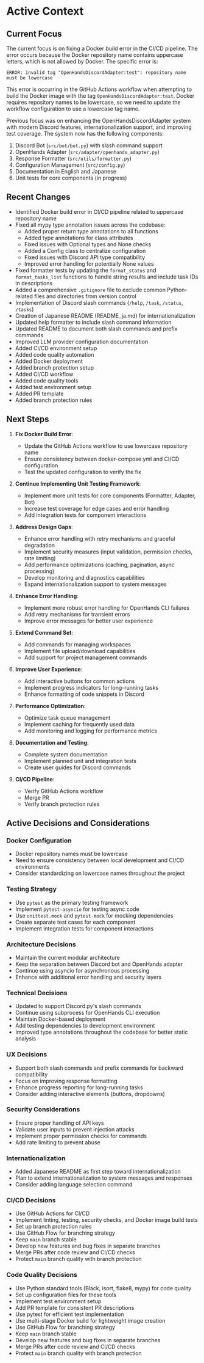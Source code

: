 # Active Context

## Current Focus
The current focus is on fixing a Docker build error in the CI/CD pipeline. The error occurs because the Docker repository name contains uppercase letters, which is not allowed by Docker. The specific error is:

```
ERROR: invalid tag "OpenHandsDiscordAdapter:test": repository name must be lowercase
```

This error is occurring in the GitHub Actions workflow when attempting to build the Docker image with the tag `OpenHandsDiscordAdapter:test`. Docker requires repository names to be lowercase, so we need to update the workflow configuration to use a lowercase tag name.

Previous focus was on enhancing the OpenHandsDiscordAdapter system with modern Discord features, internationalization support, and improving test coverage. The system now has the following components:

1. Discord Bot (`src/bot/bot.py`) with slash command support
2. OpenHands Adapter (`src/adapter/openhands_adapter.py`)
3. Response Formatter (`src/utils/formatter.py`)
4. Configuration Management (`src/config.py`)
5. Documentation in English and Japanese
6. Unit tests for core components (in progress)

## Recent Changes
- Identified Docker build error in CI/CD pipeline related to uppercase repository name
- Fixed all mypy type annotation issues across the codebase:
  - Added proper return type annotations to all functions
  - Added type annotations for class attributes
  - Fixed issues with Optional types and None checks
  - Added a Config class to centralize configuration
  - Fixed issues with Discord API type compatibility
  - Improved error handling for potentially None values
- Fixed formatter tests by updating the `format_status` and `format_tasks_list` functions to handle string results and include task IDs in descriptions
- Added a comprehensive `.gitignore` file to exclude common Python-related files and directories from version control
- Implementation of Discord slash commands (`/help`, `/task`, `/status`, `/tasks`)
- Creation of Japanese README (README_ja.md) for internationalization
- Updated help formatter to include slash command information
- Updated README to document both slash commands and prefix commands
- Improved LLM provider configuration documentation
- Added CI/CD environment setup
- Added code quality automation
- Added Docker deployment
- Added branch protection setup
- Added CI/CD workflow
- Added code quality tools
- Added test environment setup
- Added PR template
- Added branch protection rules

## Next Steps
1. **Fix Docker Build Error**:
   - Update the GitHub Actions workflow to use lowercase repository name
   - Ensure consistency between docker-compose.yml and CI/CD configuration
   - Test the updated configuration to verify the fix

2. **Continue Implementing Unit Testing Framework**:
   - Implement more unit tests for core components (Formatter, Adapter, Bot)
   - Increase test coverage for edge cases and error handling
   - Add integration tests for component interactions

3. **Address Design Gaps**:
   - Enhance error handling with retry mechanisms and graceful degradation
   - Implement security measures (input validation, permission checks, rate limiting)
   - Add performance optimizations (caching, pagination, async processing)
   - Develop monitoring and diagnostics capabilities
   - Expand internationalization support to system messages

4. **Enhance Error Handling**:
   - Implement more robust error handling for OpenHands CLI failures
   - Add retry mechanisms for transient errors
   - Improve error messages for better user experience

5. **Extend Command Set**:
   - Add commands for managing workspaces
   - Implement file upload/download capabilities
   - Add support for project management commands

6. **Improve User Experience**:
   - Add interactive buttons for common actions
   - Implement progress indicators for long-running tasks
   - Enhance formatting of code snippets in Discord

7. **Performance Optimization**:
   - Optimize task queue management
   - Implement caching for frequently used data
   - Add monitoring and logging for performance metrics

8. **Documentation and Testing**:
   - Complete system documentation
   - Implement planned unit and integration tests
   - Create user guides for Discord commands

9. **CI/CD Pipeline**:
   - Verify GitHub Actions workflow
   - Merge PR
   - Verify branch protection rules

## Active Decisions and Considerations

### Docker Configuration
- Docker repository names must be lowercase
- Need to ensure consistency between local development and CI/CD environments
- Consider standardizing on lowercase names throughout the project

### Testing Strategy
- Use `pytest` as the primary testing framework
- Implement `pytest-asyncio` for testing async code
- Use `unittest.mock` and `pytest-mock` for mocking dependencies
- Create separate test cases for each component
- Implement integration tests for component interactions

### Architecture Decisions
- Maintain the current modular architecture
- Keep the separation between Discord bot and OpenHands adapter
- Continue using asyncio for asynchronous processing
- Enhance with additional error handling and security layers

### Technical Decisions
- Updated to support Discord.py's slash commands
- Continue using subprocess for OpenHands CLI execution
- Maintain Docker-based deployment
- Add testing dependencies to development environment
- Improved type annotations throughout the codebase for better static analysis

### UX Decisions
- Support both slash commands and prefix commands for backward compatibility
- Focus on improving response formatting
- Enhance progress reporting for long-running tasks
- Consider adding interactive elements (buttons, dropdowns)

### Security Considerations
- Ensure proper handling of API keys
- Validate user inputs to prevent injection attacks
- Implement proper permission checks for commands 
- Add rate limiting to prevent abuse

### Internationalization
- Added Japanese README as first step toward internationalization
- Plan to extend internationalization to system messages and responses
- Consider adding language selection command

### CI/CD Decisions
- Use GitHub Actions for CI/CD
- Implement linting, testing, security checks, and Docker image build tests
- Set up branch protection rules
- Use GitHub Flow for branching strategy
- Keep `main` branch stable
- Develop new features and bug fixes in separate branches
- Merge PRs after code review and CI/CD checks
- Protect `main` branch quality with branch protection

### Code Quality Decisions
- Use Python standard tools (Black, isort, flake8, mypy) for code quality
- Set up configuration files for these tools
- Implement test environment setup
- Add PR template for consistent PR descriptions
- Use pytest for efficient test implementation
- Use multi-stage Docker build for lightweight image creation
- Use GitHub Flow for branching strategy
- Keep `main` branch stable
- Develop new features and bug fixes in separate branches
- Merge PRs after code review and CI/CD checks
- Protect `main` branch quality with branch protection 